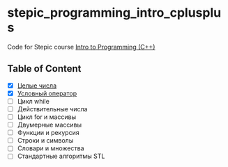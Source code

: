 # stepic_programming_intro_cplusplus

Code for Stepic course [Intro to Programming (C++)][1]

## Table of Content

- [x] [Целые числа](src/module1)
- [x] [Условный оператор](src/module2)
- [ ] Цикл while
- [ ] Действительные числа
- [ ] Цикл for и массивы
- [ ] Двумерные массивы
- [ ] Функции и рекурсия
- [ ] Строки и символы
- [ ] Словари и множества
- [ ] Стандартные алгоритмы STL

 [1]: https://goo.gl/FLGUvL
